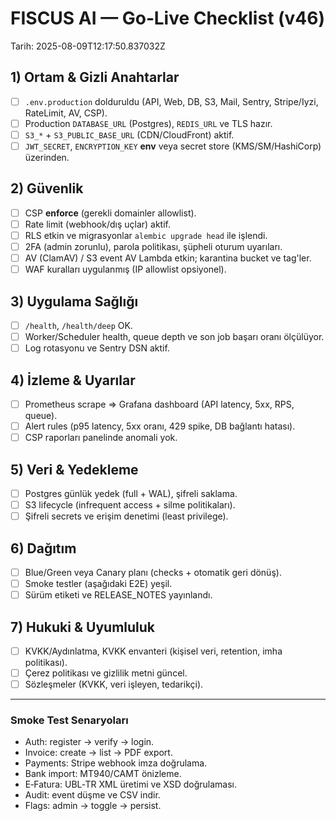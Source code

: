 # FISCUS AI — Go‑Live Checklist (v46)
Tarih: 2025-08-09T12:17:50.837032Z

## 1) Ortam & Gizli Anahtarlar
- [ ] `.env.production` dolduruldu (API, Web, DB, S3, Mail, Sentry, Stripe/Iyzi, RateLimit, AV, CSP).
- [ ] Production `DATABASE_URL` (Postgres), `REDIS_URL` ve TLS hazır.
- [ ] `S3_*` + `S3_PUBLIC_BASE_URL` (CDN/CloudFront) aktif.
- [ ] `JWT_SECRET`, `ENCRYPTION_KEY` **env** veya secret store (KMS/SM/HashiCorp) üzerinden.

## 2) Güvenlik
- [ ] CSP **enforce** (gerekli domainler allowlist).
- [ ] Rate limit (webhook/dış uçlar) aktif.
- [ ] RLS etkin ve migrasyonlar `alembic upgrade head` ile işlendi.
- [ ] 2FA (admin zorunlu), parola politikası, şüpheli oturum uyarıları.
- [ ] AV (ClamAV) / S3 event AV Lambda etkin; karantina bucket ve tag'ler.
- [ ] WAF kuralları uygulanmış (IP allowlist opsiyonel).

## 3) Uygulama Sağlığı
- [ ] `/health`, `/health/deep` OK.
- [ ] Worker/Scheduler health, queue depth ve son job başarı oranı ölçülüyor.
- [ ] Log rotasyonu ve Sentry DSN aktif.

## 4) İzleme & Uyarılar
- [ ] Prometheus scrape ⇒ Grafana dashboard (API latency, 5xx, RPS, queue).
- [ ] Alert rules (p95 latency, 5xx oranı, 429 spike, DB bağlantı hatası).
- [ ] CSP raporları panelinde anomali yok.

## 5) Veri & Yedekleme
- [ ] Postgres günlük yedek (full + WAL), şifreli saklama.
- [ ] S3 lifecycle (infrequent access + silme politikaları).
- [ ] Şifreli secrets ve erişim denetimi (least privilege).

## 6) Dağıtım
- [ ] Blue/Green veya Canary planı (checks + otomatik geri dönüş).
- [ ] Smoke testler (aşağıdaki E2E) yeşil.
- [ ] Sürüm etiketi ve RELEASE_NOTES yayınlandı.

## 7) Hukuki & Uyumluluk
- [ ] KVKK/Aydınlatma, KVKK envanteri (kişisel veri, retention, imha politikası).
- [ ] Çerez politikası ve gizlilik metni güncel.
- [ ] Sözleşmeler (KVKK, veri işleyen, tedarikçi).

---

### Smoke Test Senaryoları
- Auth: register → verify → login.
- Invoice: create → list → PDF export.
- Payments: Stripe webhook imza doğrulama.
- Bank import: MT940/CAMT önizleme.
- E‑Fatura: UBL‑TR XML üretimi ve XSD doğrulaması.
- Audit: event düşme ve CSV indir.
- Flags: admin → toggle → persist.

